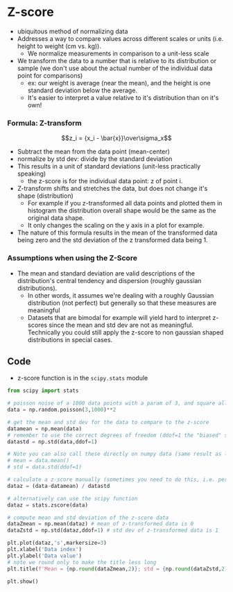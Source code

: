 # Z-score

- ubiquitous method of normalizing data
- Addresses a way to compare values across different scales or units (i.e. height to weight (cm vs. kg)).
  - We normalize measurements in comparison to a unit-less scale
- We transform the data to a number that is relative to its distribution or sample (we don't use about the actual number of the individual data point for comparisons)
  - ex: our weight is average (near the mean), and the height is one standard deviation below the average.
  - It's easier to interpret a value relative to it's distribution than on it's own!

### Formula: Z-transform

$$z_i = {x_i - \bar{x}}\over\sigma_x$$

- Subtract the mean from the data point (mean-center)
- normalize by std dev: divide by the standard deviation
- This results in a unit of standard deviations (unit-less practically speaking)
  - the z-score is for the individual data point: z of point i.
- Z-transform shifts and stretches the data, but does not change it's shape (distribution)
  - For example if you z-transformed all data points and plotted them in histogram the distribution overall shape would be the same as the original data shape.
  - It only changes the scaling on the y axis in a plot for example.
- The nature of this formula results in the mean of the transformed data being zero and the std deviation of the z transformed data being 1.

### Assumptions when using the Z-Score

- The mean and standard deviation are valid descriptions of the distribution's central tendency and dispersion (roughly gaussian distributions).
  - In other words, it assumes we're dealing with a roughly Gaussian distribution (not perfect) but generally so that these measures are meaningful
  - Datasets that are bimodal for example will yield hard to interpret z-scores since the mean and std dev are not as meaningful. Technically you could still apply the z-score to non gaussian shaped distributions in special cases.

## Code

- z-score function is in the `scipy.stats` module

```python
from scipy import stats

# poisson noise of a 1000 data points with a param of 3, and square all of them (no reason, just arbitrary data)
data = np.random.poisson(3,1000)**2

# get the mean and std dev for the data to compare to the z-score
datamean = np.mean(data)
# remember to use the correct degrees of freedom (ddof=1 the "biased" std dev if using sample data - almost always need this) if using numpy std or variance function!
datastd = np.std(data,ddof=1)

# Note you can also call these directly on numpy data (same result as lines above)
# mean = data.mean()
# std = data.std(ddof=1)

# calculate a z-score manually (sometimes you need to do this, i.e. permeutation testing)
dataz = (data-datamean) / datastd

# alternatively can use the scipy function
dataz = stats.zscore(data)

# compute mean and std deviation of the z-score data
dataZmean = np.mean(dataz) # mean of z-transformed data is 0
dataZstd = np.std(dataz,ddof=1) # std dev of z-transformed data is 1

plt.plot(dataz,'s',markersize=3)
plt.xlabel('Data index')
plt.ylabel('Data value')
# note we round only to make the title less long
plt.title(f'Mean = {np.round(dataZmean,2)}; std = {np.round(dataZstd,2)}')

plt.show()
```

